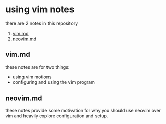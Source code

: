 # using vim notes

there are 2 notes in this repository

1. [vim.md](vim.md)
1. [neovim.md](neovim.md)

## vim.md

these notes are for two things:
- using vim motions
- configuring and using the vim program

## neovim.md

these notes provide some motivation for why you should use neovim over vim and heavily explore configuration and setup.
